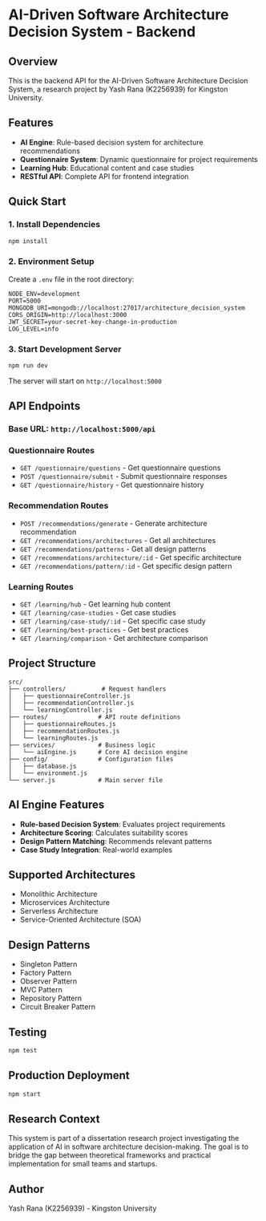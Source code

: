 # AI-Driven Software Architecture Decision System - Backend

## Overview
This is the backend API for the AI-Driven Software Architecture Decision System, a research project by Yash Rana (K2256939) for Kingston University.

## Features
- **AI Engine**: Rule-based decision system for architecture recommendations
- **Questionnaire System**: Dynamic questionnaire for project requirements
- **Learning Hub**: Educational content and case studies
- **RESTful API**: Complete API for frontend integration

## Quick Start

### 1. Install Dependencies
```bash
npm install
```

### 2. Environment Setup
Create a `.env` file in the root directory:
```env
NODE_ENV=development
PORT=5000
MONGODB_URI=mongodb://localhost:27017/architecture_decision_system
CORS_ORIGIN=http://localhost:3000
JWT_SECRET=your-secret-key-change-in-production
LOG_LEVEL=info
```

### 3. Start Development Server
```bash
npm run dev
```

The server will start on `http://localhost:5000`

## API Endpoints

### Base URL: `http://localhost:5000/api`

### Questionnaire Routes
- `GET /questionnaire/questions` - Get questionnaire questions
- `POST /questionnaire/submit` - Submit questionnaire responses
- `GET /questionnaire/history` - Get questionnaire history

### Recommendation Routes
- `POST /recommendations/generate` - Generate architecture recommendation
- `GET /recommendations/architectures` - Get all architectures
- `GET /recommendations/patterns` - Get all design patterns
- `GET /recommendations/architecture/:id` - Get specific architecture
- `GET /recommendations/pattern/:id` - Get specific design pattern

### Learning Routes
- `GET /learning/hub` - Get learning hub content
- `GET /learning/case-studies` - Get case studies
- `GET /learning/case-study/:id` - Get specific case study
- `GET /learning/best-practices` - Get best practices
- `GET /learning/comparison` - Get architecture comparison

## Project Structure
```
src/
├── controllers/          # Request handlers
│   ├── questionnaireController.js
│   ├── recommendationController.js
│   └── learningController.js
├── routes/              # API route definitions
│   ├── questionnaireRoutes.js
│   ├── recommendationRoutes.js
│   └── learningRoutes.js
├── services/            # Business logic
│   └── aiEngine.js      # Core AI decision engine
├── config/              # Configuration files
│   ├── database.js
│   └── environment.js
└── server.js            # Main server file
```

## AI Engine Features
- **Rule-based Decision System**: Evaluates project requirements
- **Architecture Scoring**: Calculates suitability scores
- **Design Pattern Matching**: Recommends relevant patterns
- **Case Study Integration**: Real-world examples

## Supported Architectures
- Monolithic Architecture
- Microservices Architecture
- Serverless Architecture
- Service-Oriented Architecture (SOA)

## Design Patterns
- Singleton Pattern
- Factory Pattern
- Observer Pattern
- MVC Pattern
- Repository Pattern
- Circuit Breaker Pattern

## Testing
```bash
npm test
```

## Production Deployment
```bash
npm start
```

## Research Context
This system is part of a dissertation research project investigating the application of AI in software architecture decision-making. The goal is to bridge the gap between theoretical frameworks and practical implementation for small teams and startups.

## Author
Yash Rana (K2256939) - Kingston University 